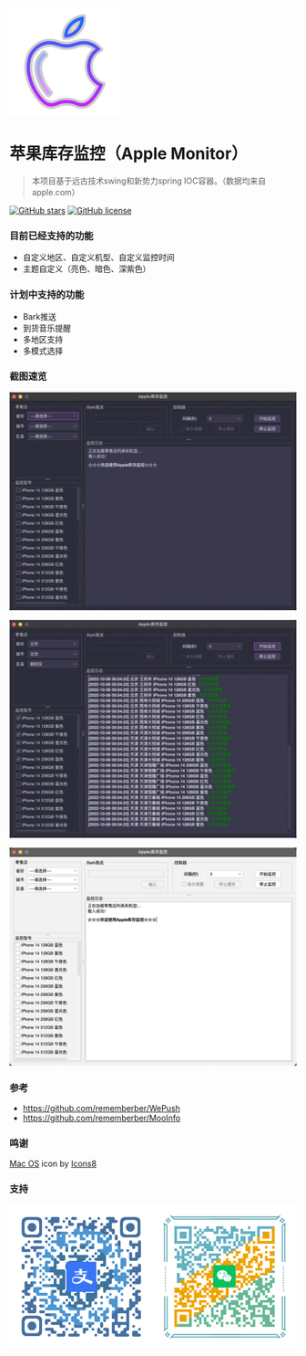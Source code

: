 


<a href="https://github.com/jkfaner/apple-monitor">
 <img alt="apple-monitor-Logo" src="https://github.com/jkfaner/apple-monitor/blob/master/image/icons8-mac-os-96.svg">
</a>

# 苹果库存监控（Apple Monitor）

> 本项目基于远古技术swing和新势力spring IOC容器。（数据均来自apple.com）

[![GitHub stars](https://img.shields.io/github/stars/jkfaner/apple-monitor.svg)](https://github.com/jkfaner/apple-monitor)
[![GitHub license](https://img.shields.io/github/license/jkfaner/apple-monitor)](https://github.com/jkfaner/apple-monitor/blob/master/LICENSE)



### 目前已经支持的功能
+ 自定义地区、自定义机型、自定义监控时间
+ 主题自定义（亮色、暗色、深紫色）

### 计划中支持的功能
+ Bark推送
+ 到货音乐提醒
+ 多地区支持
+ 多模式选择

### 截图速览
<p align="center">
  <a href="https://github.com/jkfaner/apple-monitor/blob/master/image/main-window.png">
   <img alt="apple-monitor" src="https://github.com/jkfaner/apple-monitor/blob/master/image/main-window.png">
  </a>
</p>
<p align="center">
  <a href="https://github.com/jkfaner/apple-monitor/blob/master/image/start01.png">
   <img alt="apple-monitor" src="https://github.com/jkfaner/apple-monitor/blob/master/image/start01.png">
  </a>
</p>
<p align="center">
  <a href="https://github.com/jkfaner/apple-monitor/blob/master/image/main-window01.png">
   <img alt="apple-monitor" src="https://github.com/jkfaner/apple-monitor/blob/master/image/main-window01.png">
  </a>
</p>

### 参考
+ https://github.com/rememberber/WePush
+ https://github.com/rememberber/MooInfo
### 鸣谢
<a target="_blank" href="https://icons8.com/icon/48112/mac-os">Mac OS</a> icon by <a target="_blank" href="https://icons8.com">Icons8</a>
### 支持
<p align="center">
  <a href="https://github.com/jkfaner/apple-monitor/blob/master/image/sponsor.jpg">
   <img alt="apple-monitor" src="https://github.com/jkfaner/apple-monitor/blob/master/image/sponsor.jpg">
  </a>
</p>
